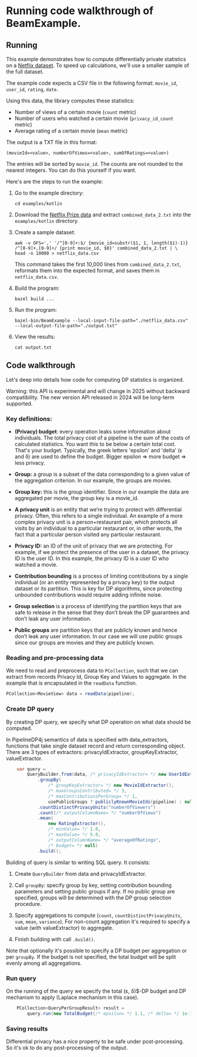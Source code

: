 # Running code walkthrough of BeamExample.

## Running

This example demonstrates how to compute differentially private statistics on a
[Netflix dataset](https://www.kaggle.com/datasets/netflix-inc/netflix-prize-data).
To speed up calculations, we'll use a smaller sample of the full dataset.

The example code expects a CSV file in the following format: `movie_id`,
`user_id`, `rating`, `date`.

Using this data, the library computes these statistics:

*   Number of views of a certain movie (`count` metric)
*   Number of users who watched a certain movie (`privacy_id_count` metric)
*   Average rating of a certain movie (`mean` metric)

The output is a TXT file in this format:

```
(movieId=<value>, numberOfViews=<value>, sumOfRatings=<value>)
```

The entries will be sorted by `movie_id`. The counts are not rounded to the
nearest integers. You can do this yourself if you want.

Here's are the steps to run the example:

1.  Go to the example directory:

    ```shell
    cd examples/kotlin
    ```

1.  Download the
    [Netflix Prize data](https://www.kaggle.com/datasets/netflix-inc/netflix-prize-data)
    and extract `combined_data_2.txt` into the `examples/kotlin` directory.

1.  Create a sample dataset:

    ```shell
    awk -v OFS=',' '/^[0-9]+:$/ {movie_id=substr($1, 1, length($1)-1)} /^[0-9]+,[0-9]+/ {print movie_id, $0}' combined_data_2.txt | \
    head -n 10000 > netflix_data.csv
    ```

    This command takes the first 10,000 lines from `combined_data_2.txt`,
    reformats them into the expected format, and saves them in
    `netflix_data.csv`.

1.  Build the program:

    ```shell
    bazel build ...
    ```

1.  Run the program:

    ```shell
    bazel-bin/BeamExample --local-input-file-path="./netflix_data.csv" --local-output-file-path="./output.txt"
    ```

1.  View the results:

    ```shell
    cat output.txt
    ```

## Code walkthrough
Let's deep into details how code for computing DP statistics is organized.

Warning: this API is experimental and will change in 2025 without backward 
compatibility. The new version API released in 2024 will be long-term supported.

### Key definitions:

- **(Privacy) budget**: every operation leaks some information about individuals. The total privacy cost of a pipeline is the sum of the costs of calculated statistics. You want this to be below a certain total cost. That's your budget. Typically, the greek letters 'epsilon' and 'delta' (&epsilon; and &delta;) are used to define the budget.
Bigger epsilon => more budget => less privacy.

- **Group:** a group is a subset of the data corresponding to a given value of the aggregation criterion. In our example, the groups are movies.

- **Group key:** this is the group identifier. Since in our example the data are aggregated per movie, the group key is a movie_id.

- **A privacy unit** is an entity that we’re trying to protect with differential privacy. Often, this refers to a single individual. An example of a more complex privacy unit is a person+restaurant pair, which protects all visits by an individual to a particular restaurant or, in other words, the fact that a particular person visited any particular restaurant.

- **Privacy ID:** an ID of the unit of privacy that we are protecting. For example, if we protect the presence of the user in a dataset, the privacy ID is the user ID. In this example, the privacy ID is a user ID who watched a movie.

- **Contribution bounding** is a process of limiting contributions by a single individual (or an entity represented by a privacy key) to the output dataset or its partition. This is key for DP algorithms, since protecting unbounded contributions would require adding infinite noise.

- **Group selection** is a process of identifying the partition keys that are safe to release in the sense that they don’t break the DP guarantees and don’t leak any user information.

- **Public groups** are partition keys that are publicly known and hence don’t leak any user information.
In our case we will use public groups since our groups are movies and they are publicly known.

### Reading and pre-processing data
We need to read and preprocess data to `PCollection`, such that we can extract from records Privacy Id, Group Key and Values to aggregate.
In the example that is encapsulated in the `readData` function.

```java
PCollection<MovieView> data = readData(pipeline);
```

### Create DP query

By creating DP query, we specify what DP operation on what data should be computed.

In PipelineDP4j semantics of data is specified with data_extractors, functions that take single dataset record and return corresponding object.
There are 3 types of extractors: privacyIdExtractor, groupKeyExtractor, valueExtractor.

```java
    var query =
        QueryBuilder.from(data, /* privacyIdExtractor= */ new UserIdExtractor())
            .groupBy(
                /* groupKeyExtractor= */ new MovieIdExtractor(),
                /* maxGroupsContributed= */ 3,
                /* maxContributionsPerGroup= */ 1,
                usePublicGroups ? publiclyKnownMovieIds(pipeline) : null)
            .countDistinctPrivacyUnits("numberOfViewers")
            .count(/* outputColumnName= */ "numberOfViews")
            .mean(
                new RatingExtractor(),
                /* minValue= */ 1.0,
                /* maxValue= */ 5.0,
                /* outputColumnName= */ "averageOfRatings",
                /* budget= */ null)
            .build();
```

Building of query is similar to writing SQL query. It consists:

1. Create `QueryBuilder` from data and privacyIdExtractor.

1. Call `groupBy`: specify group by key, setting contribution bounding parameters and setting public groups if any.
If no public group are specified, groups will be determined with the DP group selection procedure.

1. Specify aggregations to compute (`count`, `countDistinctPrivacyUnits`, `sum`, `mean`, `variance`).
For non-count aggregation it's required to specify a value (with valueExtractor) to aggregate.

1. Finish building with call `.build()`.

Note that optionally it's possible to specify a DP budget per aggregation or
per `groupBy`. If the budget is not specified, the total budget will be split evenly among all
aggregations.

### Run query

On the running of the query we specify the total (&epsilon;, &delta;)$-DP budget and DP mechanism to apply (Laplace mechanism in this case).

```java
    PCollection<QueryPerGroupResult> result =
        query.run(new TotalBudget(/* epsilon= */ 1.1, /* delta= */ 1e-10), NoiseKind.LAPLACE);

```

### Saving results
Differential privacy has a nice property to be safe under post-processing.
So it's ok to do any post-processing of the output.
